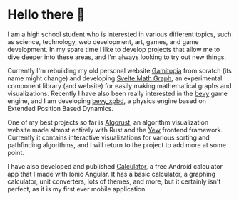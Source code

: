 # Hello there 👋

I am a high school student who is interested in various different topics, such as science, technology, web development, art, games, and game development. In my spare time I like to develop projects that allow me to dive deeper into these areas, and I'm always looking to try out new things.

Currently I'm rebuilding my old personal website [Gamitopia](https://gamitopia.herokuapp.com) from scratch (its name might change) and developing [Svelte Math Graph](https://github.com/Jondolf/svelte-math-graph), an experimental component library (and website) for easily making mathematical graphs and visualizations. Recently I have also been really interested in the [bevy](https://bevyengine.org) game engine, and I am developing [bevy_xpbd](https://github.com/Jondolf/bevy_xpbd), a physics engine based on Extended Position Based Dynamics.

One of my best projects so far is [Algorust](https://github.com/Jondolf/Algorust), an algorithm visualization website made almost entirely with Rust and the [Yew](https://yew.rs/) frontend framework. Currently it contains interactive visualizations for various sorting and pathfinding algorithms, and I will return to the project to add more at some point.

I have also developed and published [Calculator](https://play.google.com/store/apps/details?id=com.gamitopia.calculator), a free Android calculator app that I made with Ionic Angular. It has a basic calculator, a graphing calculator, unit converters, lots of themes, and more, but it certainly isn't perfect, as it is my first ever mobile application.
